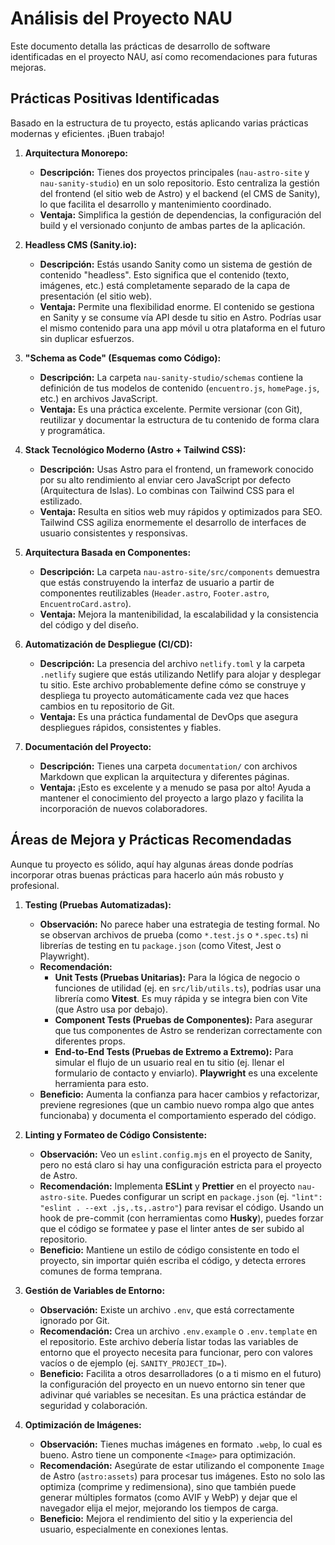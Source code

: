 # Análisis del Proyecto NAU

Este documento detalla las prácticas de desarrollo de software identificadas en el proyecto NAU, así como recomendaciones para futuras mejoras.

## Prácticas Positivas Identificadas

Basado en la estructura de tu proyecto, estás aplicando varias prácticas modernas y eficientes. ¡Buen trabajo!

1.  **Arquitectura Monorepo:**
    *   **Descripción:** Tienes dos proyectos principales (`nau-astro-site` y `nau-sanity-studio`) en un solo repositorio. Esto centraliza la gestión del frontend (el sitio web de Astro) y el backend (el CMS de Sanity), lo que facilita el desarrollo y mantenimiento coordinado.
    *   **Ventaja:** Simplifica la gestión de dependencias, la configuración del build y el versionado conjunto de ambas partes de la aplicación.

2.  **Headless CMS (Sanity.io):**
    *   **Descripción:** Estás usando Sanity como un sistema de gestión de contenido "headless". Esto significa que el contenido (texto, imágenes, etc.) está completamente separado de la capa de presentación (el sitio web).
    *   **Ventaja:** Permite una flexibilidad enorme. El contenido se gestiona en Sanity y se consume vía API desde tu sitio en Astro. Podrías usar el mismo contenido para una app móvil u otra plataforma en el futuro sin duplicar esfuerzos.

3.  **"Schema as Code" (Esquemas como Código):**
    *   **Descripción:** La carpeta `nau-sanity-studio/schemas` contiene la definición de tus modelos de contenido (`encuentro.js`, `homePage.js`, etc.) en archivos JavaScript.
    *   **Ventaja:** Es una práctica excelente. Permite versionar (con Git), reutilizar y documentar la estructura de tu contenido de forma clara y programática.

4.  **Stack Tecnológico Moderno (Astro + Tailwind CSS):**
    *   **Descripción:** Usas Astro para el frontend, un framework conocido por su alto rendimiento al enviar cero JavaScript por defecto (Arquitectura de Islas). Lo combinas con Tailwind CSS para el estilizado.
    *   **Ventaja:** Resulta en sitios web muy rápidos y optimizados para SEO. Tailwind CSS agiliza enormemente el desarrollo de interfaces de usuario consistentes y responsivas.

5.  **Arquitectura Basada en Componentes:**
    *   **Descripción:** La carpeta `nau-astro-site/src/components` demuestra que estás construyendo la interfaz de usuario a partir de componentes reutilizables (`Header.astro`, `Footer.astro`, `EncuentroCard.astro`).
    *   **Ventaja:** Mejora la mantenibilidad, la escalabilidad y la consistencia del código y del diseño.

6.  **Automatización de Despliegue (CI/CD):**
    *   **Descripción:** La presencia del archivo `netlify.toml` y la carpeta `.netlify` sugiere que estás utilizando Netlify para alojar y desplegar tu sitio. Este archivo probablemente define cómo se construye y despliega tu proyecto automáticamente cada vez que haces cambios en tu repositorio de Git.
    *   **Ventaja:** Es una práctica fundamental de DevOps que asegura despliegues rápidos, consistentes y fiables.

7.  **Documentación del Proyecto:**
    *   **Descripción:** Tienes una carpeta `documentation/` con archivos Markdown que explican la arquitectura y diferentes páginas.
    *   **Ventaja:** ¡Esto es excelente y a menudo se pasa por alto! Ayuda a mantener el conocimiento del proyecto a largo plazo y facilita la incorporación de nuevos colaboradores.

## Áreas de Mejora y Prácticas Recomendadas

Aunque tu proyecto es sólido, aquí hay algunas áreas donde podrías incorporar otras buenas prácticas para hacerlo aún más robusto y profesional.

1.  **Testing (Pruebas Automatizadas):**
    *   **Observación:** No parece haber una estrategia de testing formal. No se observan archivos de prueba (como `*.test.js` o `*.spec.ts`) ni librerías de testing en tu `package.json` (como Vitest, Jest o Playwright).
    *   **Recomendación:**
        *   **Unit Tests (Pruebas Unitarias):** Para la lógica de negocio o funciones de utilidad (ej. en `src/lib/utils.ts`), podrías usar una librería como **Vitest**. Es muy rápida y se integra bien con Vite (que Astro usa por debajo).
        *   **Component Tests (Pruebas de Componentes):** Para asegurar que tus componentes de Astro se renderizan correctamente con diferentes props.
        *   **End-to-End Tests (Pruebas de Extremo a Extremo):** Para simular el flujo de un usuario real en tu sitio (ej. llenar el formulario de contacto y enviarlo). **Playwright** es una excelente herramienta para esto.
    *   **Beneficio:** Aumenta la confianza para hacer cambios y refactorizar, previene regresiones (que un cambio nuevo rompa algo que antes funcionaba) y documenta el comportamiento esperado del código.

2.  **Linting y Formateo de Código Consistente:**
    *   **Observación:** Veo un `eslint.config.mjs` en el proyecto de Sanity, pero no está claro si hay una configuración estricta para el proyecto de Astro.
    *   **Recomendación:** Implementa **ESLint** y **Prettier** en el proyecto `nau-astro-site`. Puedes configurar un script en `package.json` (ej. `"lint": "eslint . --ext .js,.ts,.astro"`) para revisar el código. Usando un hook de pre-commit (con herramientas como **Husky**), puedes forzar que el código se formatee y pase el linter antes de ser subido al repositorio.
    *   **Beneficio:** Mantiene un estilo de código consistente en todo el proyecto, sin importar quién escriba el código, y detecta errores comunes de forma temprana.

3.  **Gestión de Variables de Entorno:**
    *   **Observación:** Existe un archivo `.env`, que está correctamente ignorado por Git.
    *   **Recomendación:** Crea un archivo `.env.example` o `.env.template` en el repositorio. Este archivo debería listar todas las variables de entorno que el proyecto necesita para funcionar, pero con valores vacíos o de ejemplo (ej. `SANITY_PROJECT_ID=`).
    *   **Beneficio:** Facilita a otros desarrolladores (o a ti mismo en el futuro) la configuración del proyecto en un nuevo entorno sin tener que adivinar qué variables se necesitan. Es una práctica estándar de seguridad y colaboración.

4.  **Optimización de Imágenes:**
    *   **Observación:** Tienes muchas imágenes en formato `.webp`, lo cual es bueno. Astro tiene un componente `<Image>` para optimización.
    *   **Recomendación:** Asegúrate de estar utilizando el componente `Image` de Astro (`astro:assets`) para procesar tus imágenes. Esto no solo las optimiza (comprime y redimensiona), sino que también puede generar múltiples formatos (como AVIF y WebP) y dejar que el navegador elija el mejor, mejorando los tiempos de carga.
    *   **Beneficio:** Mejora el rendimiento del sitio y la experiencia del usuario, especialmente en conexiones lentas.
